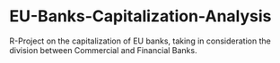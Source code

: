 # EU-Banks-Capitalization-Analysis

R-Project on the capitalization of EU banks, taking in consideration the division between Commercial and Financial Banks.
